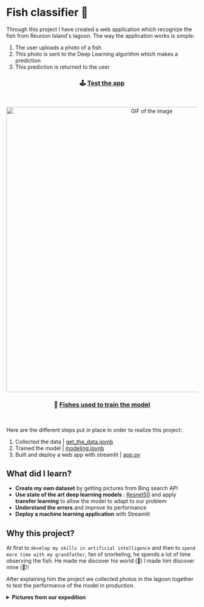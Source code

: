 # Fish classifier 🐠

Through this project I have created a web application which recognize the fish from Reunion Island's lagoon. The way the application works is simple:

1. The user uploads a photo of a fish
2. This photo is sent to the Deep Learning algorithm which makes a prediction
3. This prediction is returned to the user
   <br>

<h3 align="center">
  <span>🕹 </span>
  <a href="https://share.streamlit.io/axelearning/fish_and_chips/app.py">Test the app</a>
</h3>
<br>

<p align="center">
  <img src='img/app.gif' alt="GIF of the image" width=750>
</p>
<h3 align="center">
  <span>🎣 </span>
  <a href="https://axelrasse.notion.site/Fishes-b1e1c38339bc49249cf70fbcb2836944">Fishes used to train the model</a>
</h3>
<br>

Here are the different steps put in place in order to realize this project:

1. Collected the data | [get_the_data.ipynb](https://colab.research.google.com/drive/1ybB06Y8hXg-3iuXqVMnTCBRF4LGhDJCQ?usp=sharing)
2. Trained the model | [modeling.ipynb](https://colab.research.google.com/drive/1UptvOjCSB7BK8Af8NTRGJJm8UPMfy51U?usp=sharing)
3. Built and deploy a web app with streamlit | [app.py](https://github.com/axelearning/fish_and_chips/blob/master/app.py)

## What did I learn?

- **Create my own dataset** by getting pictures from Bing search API
- **Use state of the art deep learning models** : [Resnet50](https://en.wikipedia.org/wiki/Residual_neural_network) and apply **transfer learning** to allow the model to adapt to our problem
- **Understand the errors** and improve its performance
- **Deploy a machine learning application** with Streamlit

## Why this project?

At first to `develop my skills in artificial intelligence` and then to `spend more time with my grandfather`, fan of snorkeling, he spends a lot of time observing the fish. He made me discover his world (🐠) I made him discover mine (🤖)!

After explaining him the project we collected photos in the lagoon together to test the performance of the model in production.

<details><summary><b>Pictures from our expedition</b></summary>
  
  <p align="center">
    <img src='img/pic2.JPG' alt="GIF of the image" width=750>
    <img src='img/pic3.JPG' alt="GIF of the image" width=750>
    <img src='img/pic1.JPG' alt="GIF of the image" width=750>
    <img src='img/pic4.JPG' alt="GIF of the image" width=750>
    <img src='img/pic5.JPG' alt="GIF of the image" width=750>
    <img src='img/pic6.JPG' alt="GIF of the image" width=750>
  </p>

 </details>
